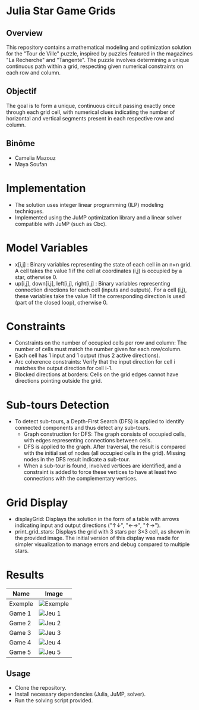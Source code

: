 # Julia Star Game Grids

## Overview

This repository contains a mathematical modeling and optimization solution for the "Tour de Ville" puzzle, inspired by puzzles featured in the magazines "La Recherche" and "Tangente". The puzzle involves determining a unique continuous path within a grid, respecting given numerical constraints on each row and column.

## Objectif

The goal is to form a unique, continuous circuit passing exactly once through each grid cell, with numerical clues indicating the number of horizontal and vertical segments present in each respective row and column.
## Binôme
* Camelia Mazouz
* Maya Soufan

# Implementation 

- The solution uses integer linear programming (ILP) modeling techniques.
- Implemented using the JuMP optimization library and a linear solver compatible with JuMP (such as Cbc).

# Model Variables
- x[i,j] : Binary variables representing the state of each cell in an n×n grid. A cell takes the value 1 if the cell at coordinates (i,j) is occupied by a star, otherwise 0.
- up[i,j], down[i,j], left[i,j], right[i,j] : Binary variables representing connection directions for each cell (inputs and outputs). For a cell (i,j), these variables take the value 1 if the corresponding direction is used (part of the closed loop), otherwise 0.

# Constraints
* Constraints on the number of occupied cells per row and column: The number of cells must match the number given for each row/column.
* Each cell has 1 input and 1 output (thus 2 active directions).
* Arc coherence constraints: Verify that the input direction for cell i matches the output direction for cell i-1.
* Blocked directions at borders: Cells on the grid edges cannot have directions pointing outside the grid.

# Sub-tours Detection
* To detect sub-tours, a Depth-First Search (DFS) is applied to identify connected components and thus detect any sub-tours.
    * Graph construction for DFS: The graph consists of occupied cells, with edges representing connections between cells.
    * DFS is applied to the graph. After traversal, the result is compared with the initial set of nodes (all occupied cells in the grid). Missing nodes in the DFS result indicate a sub-tour.
    * When a sub-tour is found, involved vertices are identified, and a constraint is added to force these vertices to have at least two connections with the complementary vertices.

# Grid Display

* displayGrid: Displays the solution in the form of a table with arrows indicating input and output directions ("↑↓", "←→", "↑→").
* print_grid_stars: Displays the grid with 3 stars per 3×3 cell, as shown in the provided image. The initial version of this display was made for simpler visualization to manage errors and debug compared to multiple stars.


# Results
| Name     | Image                                                                                         |
|---------|-----------------------------------------------------------------------------------------------|
| Exemple | ![Exemple](image-1.png)                                              |
| Game 1   | ![Jeu 1](image-2.png)                                                |
| Game 2   | ![Jeu 2](image-3.png)                                                 |
| Game 3   | ![Jeu 3](image.png)                                                  |
| Game 4   | ![Jeu 4](image-4.png)                                                 |
| Game 5   | ![Jeu 5](image-5.png)                                                |


## Usage

* Clone the repository.
* Install necessary dependencies (Julia, JuMP, solver).
* Run the solving script provided.

